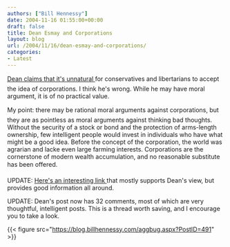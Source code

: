 ```yaml
---
authors: ["Bill Hennessy"]
date: 2004-11-16 01:55:00+00:00
draft: false
title: Dean Esmay and Corporations
layout: blog
url: /2004/11/16/dean-esmay-and-corporations/
categories:
- Latest
---
```


[Dean claims that it's unnatural ](https://www.deanesmay.com/posts/1100561797.shtml)for conservatives and libertarians to accept the idea of corporations. I think he's wrong. While he may have moral argument, it is of no practical value.

My point: there may be rational moral arguments against corporations, but they are as pointless as moral arguments against thinking bad thoughts. Without the security of a stock or bond and the protection of arms-length ownership, few intelligent people would invest in individuals who have what might be a good idea. Before the concept of the corporation, the world was agrarian and lacke even large farming interests. Corporations are the cornerstone of modern wealth accumulation, and no reasonable substitute has been offered.

UPDATE: [Here's an interesting link ](https://www.globalissues.org/TradeRelated/Corporations/Rise.asp)that mostly supports Dean's view, but provides good information all around.

UPDATE: Dean's post now has 32 comments, most of which are very thoughtful, intelligent posts. This is a thread worth saving, and I encourage you to take a look.

{{< figure src="https://blog.billhennessy.com/aggbug.aspx?PostID=491" >}}

